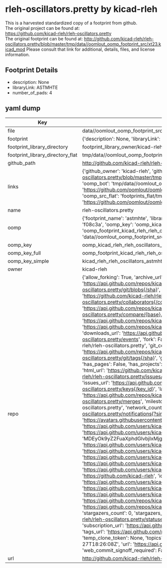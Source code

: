 # rleh-oscillators.pretty by kicad-rleh  
This is a harvested standardized copy of a footprint from github.  
The original project can be found at:  
https://github.com/kicad-rleh/rleh-oscillators.pretty  
The original footprint can be found at:
http://github.com/kicad-rleh/rleh-oscillators.pretty/blob/master/tmp/data//oomlout_oomp_footprint_src/xt23.kicad_mod
Please consult that link for additional, details, files, and license information.  
## Footprint Details
* description: None  
* libraryLink: ASTMHTE  
* number_of_pads: 4  
## yaml dump  
| Key | Value |  
| --- | --- |  
| file | data//oomlout_oomp_footprint_src/rleh-oscillators.pretty/ASTMHTE.kicad_mod |  
| footprint | {'description': None, 'libraryLink': 'ASTMHTE', 'number_of_pads': 4} |  
| footprint_library_directory | footprint_library_owner/kicad-rleh_rleh-oscillators.pretty |  
| footprint_library_directory_flat | tmp/data//oomlout_oomp_footprint_src/footprints_flat/kicad_rleh_rleh_oscillators_astmhte/working |  
| github_path | http://github.com/kicad-rleh/rleh-oscillators.pretty/blob/master/tmp/data//oomlout_oomp_footprint_src/ASTMHTE.kicad_mod |  
| links | {'github_owner': 'kicad-rleh', 'github_repo_name': 'rleh-oscillators.pretty', 'github_src': 'http://github.com/kicad-rleh/rleh-oscillators.pretty/blob/master/tmp/data//oomlout_oomp_footprint_src/xt23.kicad_mod', 'github_src_repo': 'https://github.com/kicad-rleh/rleh-oscillators.pretty', 'oomp_bot': 'tmp/data//oomlout_oomp_footprint_src/footprints/kicad_rleh_rleh_oscillators_astmhte/working', 'oomp_bot_github': 'https://github.com/oomlout/oomlout_oomp_footprint_bot/tree/main/tmp/data//oomlout_oomp_footprint_src/footprints/kicad_rleh_rleh_oscillators_astmhte/working', 'oomp_src_flat': 'footprints_flat/tmp/data//oomlout_oomp_footprint_src/footprints_flat/kicad_rleh_rleh_oscillators_astmhte/working', 'oomp_src_flat_github': 'https://github.com/oomlout/oomlout_oomp_footprint_src/tree/main/tmp/data//oomlout_oomp_footprint_src/footprints_flat/kicad_rleh_rleh_oscillators_astmhte/working'} |  
| name | rleh-oscillators.pretty |  
| oomp | {'footprint_name': 'astmhte', 'library_name': 'rleh_oscillators', 'md5': 'f08c3ad81ccc82600d0a5a5d78ec0aff', 'md5_10': 'f08c3ad81c', 'md5_5': 'f08c3', 'md5_6': 'f08c3a', 'oomp_key': 'oomp_kicad_rleh_rleh_oscillators_astmhte', 'oomp_key_extra': 'oomp_footprint_kicad_rleh_rleh_oscillators_astmhte', 'oomp_key_full': 'oomp_footprint_kicad_rleh_rleh_oscillators_astmhte_f08c3a', 'oomp_key_simple': 'kicad_rleh_rleh_oscillators_astmhte', 'original_filename': 'data//oomlout_oomp_footprint_src/rleh-oscillators.pretty/ASTMHTE.kicad_mod', 'owner_name': 'kicad_rleh'} |  
| oomp_key | oomp_kicad_rleh_rleh_oscillators_astmhte |  
| oomp_key_full | oomp_footprint_kicad_rleh_rleh_oscillators_astmhte |  
| oomp_key_simple | kicad_rleh_rleh_oscillators_astmhte |  
| owner | kicad-rleh |  
| repo | {'allow_forking': True, 'archive_url': 'https://api.github.com/repos/kicad-rleh/rleh-oscillators.pretty/{archive_format}{/ref}', 'archived': False, 'assignees_url': 'https://api.github.com/repos/kicad-rleh/rleh-oscillators.pretty/assignees{/user}', 'blobs_url': 'https://api.github.com/repos/kicad-rleh/rleh-oscillators.pretty/git/blobs{/sha}', 'branches_url': 'https://api.github.com/repos/kicad-rleh/rleh-oscillators.pretty/branches{/branch}', 'clone_url': 'https://github.com/kicad-rleh/rleh-oscillators.pretty.git', 'collaborators_url': 'https://api.github.com/repos/kicad-rleh/rleh-oscillators.pretty/collaborators{/collaborator}', 'comments_url': 'https://api.github.com/repos/kicad-rleh/rleh-oscillators.pretty/comments{/number}', 'commits_url': 'https://api.github.com/repos/kicad-rleh/rleh-oscillators.pretty/commits{/sha}', 'compare_url': 'https://api.github.com/repos/kicad-rleh/rleh-oscillators.pretty/compare/{base}...{head}', 'contents_url': 'https://api.github.com/repos/kicad-rleh/rleh-oscillators.pretty/contents/{+path}', 'contributors_url': 'https://api.github.com/repos/kicad-rleh/rleh-oscillators.pretty/contributors', 'created_at': '2016-08-18T12:53:12Z', 'default_branch': 'master', 'deployments_url': 'https://api.github.com/repos/kicad-rleh/rleh-oscillators.pretty/deployments', 'description': 'Some kicad oscillator and quartz crystal footprints', 'disabled': False, 'downloads_url': 'https://api.github.com/repos/kicad-rleh/rleh-oscillators.pretty/downloads', 'events_url': 'https://api.github.com/repos/kicad-rleh/rleh-oscillators.pretty/events', 'fork': False, 'forks': 0, 'forks_count': 0, 'forks_url': 'https://api.github.com/repos/kicad-rleh/rleh-oscillators.pretty/forks', 'full_name': 'kicad-rleh/rleh-oscillators.pretty', 'git_commits_url': 'https://api.github.com/repos/kicad-rleh/rleh-oscillators.pretty/git/commits{/sha}', 'git_refs_url': 'https://api.github.com/repos/kicad-rleh/rleh-oscillators.pretty/git/refs{/sha}', 'git_tags_url': 'https://api.github.com/repos/kicad-rleh/rleh-oscillators.pretty/git/tags{/sha}', 'git_url': 'git://github.com/kicad-rleh/rleh-oscillators.pretty.git', 'has_discussions': False, 'has_downloads': True, 'has_issues': True, 'has_pages': False, 'has_projects': True, 'has_wiki': True, 'homepage': None, 'hooks_url': 'https://api.github.com/repos/kicad-rleh/rleh-oscillators.pretty/hooks', 'html_url': 'https://github.com/kicad-rleh/rleh-oscillators.pretty', 'id': 65996931, 'is_template': False, 'issue_comment_url': 'https://api.github.com/repos/kicad-rleh/rleh-oscillators.pretty/issues/comments{/number}', 'issue_events_url': 'https://api.github.com/repos/kicad-rleh/rleh-oscillators.pretty/issues/events{/number}', 'issues_url': 'https://api.github.com/repos/kicad-rleh/rleh-oscillators.pretty/issues{/number}', 'keys_url': 'https://api.github.com/repos/kicad-rleh/rleh-oscillators.pretty/keys{/key_id}', 'labels_url': 'https://api.github.com/repos/kicad-rleh/rleh-oscillators.pretty/labels{/name}', 'language': None, 'languages_url': 'https://api.github.com/repos/kicad-rleh/rleh-oscillators.pretty/languages', 'license': None, 'merges_url': 'https://api.github.com/repos/kicad-rleh/rleh-oscillators.pretty/merges', 'milestones_url': 'https://api.github.com/repos/kicad-rleh/rleh-oscillators.pretty/milestones{/number}', 'mirror_url': None, 'name': 'rleh-oscillators.pretty', 'network_count': 0, 'node_id': 'MDEwOlJlcG9zaXRvcnk2NTk5NjkzMQ==', 'notifications_url': 'https://api.github.com/repos/kicad-rleh/rleh-oscillators.pretty/notifications{?since,all,participating}', 'open_issues': 0, 'open_issues_count': 0, 'organization': {'avatar_url': 'https://avatars.githubusercontent.com/u/21282019?v=4', 'events_url': 'https://api.github.com/users/kicad-rleh/events{/privacy}', 'followers_url': 'https://api.github.com/users/kicad-rleh/followers', 'following_url': 'https://api.github.com/users/kicad-rleh/following{/other_user}', 'gists_url': 'https://api.github.com/users/kicad-rleh/gists{/gist_id}', 'gravatar_id': '', 'html_url': 'https://github.com/kicad-rleh', 'id': 21282019, 'login': 'kicad-rleh', 'node_id': 'MDEyOk9yZ2FuaXphdGlvbjIxMjgyMDE5', 'organizations_url': 'https://api.github.com/users/kicad-rleh/orgs', 'received_events_url': 'https://api.github.com/users/kicad-rleh/received_events', 'repos_url': 'https://api.github.com/users/kicad-rleh/repos', 'site_admin': False, 'starred_url': 'https://api.github.com/users/kicad-rleh/starred{/owner}{/repo}', 'subscriptions_url': 'https://api.github.com/users/kicad-rleh/subscriptions', 'type': 'Organization', 'url': 'https://api.github.com/users/kicad-rleh'}, 'owner': {'avatar_url': 'https://avatars.githubusercontent.com/u/21282019?v=4', 'events_url': 'https://api.github.com/users/kicad-rleh/events{/privacy}', 'followers_url': 'https://api.github.com/users/kicad-rleh/followers', 'following_url': 'https://api.github.com/users/kicad-rleh/following{/other_user}', 'gists_url': 'https://api.github.com/users/kicad-rleh/gists{/gist_id}', 'gravatar_id': '', 'html_url': 'https://github.com/kicad-rleh', 'id': 21282019, 'login': 'kicad-rleh', 'node_id': 'MDEyOk9yZ2FuaXphdGlvbjIxMjgyMDE5', 'organizations_url': 'https://api.github.com/users/kicad-rleh/orgs', 'received_events_url': 'https://api.github.com/users/kicad-rleh/received_events', 'repos_url': 'https://api.github.com/users/kicad-rleh/repos', 'site_admin': False, 'starred_url': 'https://api.github.com/users/kicad-rleh/starred{/owner}{/repo}', 'subscriptions_url': 'https://api.github.com/users/kicad-rleh/subscriptions', 'type': 'Organization', 'url': 'https://api.github.com/users/kicad-rleh'}, 'private': False, 'pulls_url': 'https://api.github.com/repos/kicad-rleh/rleh-oscillators.pretty/pulls{/number}', 'pushed_at': '2017-11-16T03:12:45Z', 'releases_url': 'https://api.github.com/repos/kicad-rleh/rleh-oscillators.pretty/releases{/id}', 'size': 1, 'ssh_url': 'git@github.com:kicad-rleh/rleh-oscillators.pretty.git', 'stargazers_count': 0, 'stargazers_url': 'https://api.github.com/repos/kicad-rleh/rleh-oscillators.pretty/stargazers', 'statuses_url': 'https://api.github.com/repos/kicad-rleh/rleh-oscillators.pretty/statuses/{sha}', 'subscribers_count': 2, 'subscribers_url': 'https://api.github.com/repos/kicad-rleh/rleh-oscillators.pretty/subscribers', 'subscription_url': 'https://api.github.com/repos/kicad-rleh/rleh-oscillators.pretty/subscription', 'svn_url': 'https://github.com/kicad-rleh/rleh-oscillators.pretty', 'tags_url': 'https://api.github.com/repos/kicad-rleh/rleh-oscillators.pretty/tags', 'teams_url': 'https://api.github.com/repos/kicad-rleh/rleh-oscillators.pretty/teams', 'temp_clone_token': None, 'topics': [], 'trees_url': 'https://api.github.com/repos/kicad-rleh/rleh-oscillators.pretty/git/trees{/sha}', 'updated_at': '2016-08-27T18:26:08Z', 'url': 'https://api.github.com/repos/kicad-rleh/rleh-oscillators.pretty', 'visibility': 'public', 'watchers': 0, 'watchers_count': 0, 'web_commit_signoff_required': False} |  
| url | http://github.com/kicad-rleh/rleh-oscillators.pretty |  

